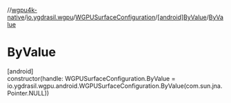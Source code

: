 //[wgpu4k-native](../../../../index.md)/[io.ygdrasil.wgpu](../../index.md)/[WGPUSurfaceConfiguration](../index.md)/[[android]ByValue](index.md)/[ByValue](-by-value.md)

# ByValue

[android]\
constructor(handle: WGPUSurfaceConfiguration.ByValue = io.ygdrasil.wgpu.android.WGPUSurfaceConfiguration.ByValue(com.sun.jna.Pointer.NULL))